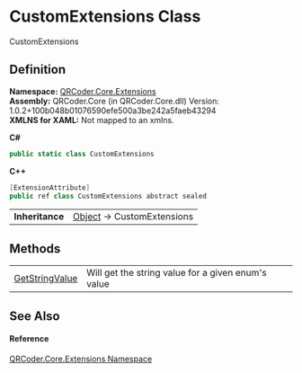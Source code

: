 # CustomExtensions Class


CustomExtensions



## Definition
**Namespace:** <a href="N_QRCoder_Core_Extensions.md">QRCoder.Core.Extensions</a>  
**Assembly:** QRCoder.Core (in QRCoder.Core.dll) Version: 1.0.2+100b048b01076590efe500a3be242a5faeb43294  
**XMLNS for XAML:** Not mapped to an xmlns.

**C#**
``` C#
public static class CustomExtensions
```
**C++**
``` C++
[ExtensionAttribute]
public ref class CustomExtensions abstract sealed
```

<table><tr><td><strong>Inheritance</strong></td><td><a href="https://learn.microsoft.com/dotnet/api/system.object" target="_blank" rel="noopener noreferrer">Object</a>  →  CustomExtensions</td></tr>
</table>



## Methods
<table>
<tr>
<td><a href="M_QRCoder_Core_Extensions_CustomExtensions_GetStringValue.md">GetStringValue</a></td>
<td>Will get the string value for a given enum's value</td></tr>
</table>

## See Also


#### Reference
<a href="N_QRCoder_Core_Extensions.md">QRCoder.Core.Extensions Namespace</a>  
